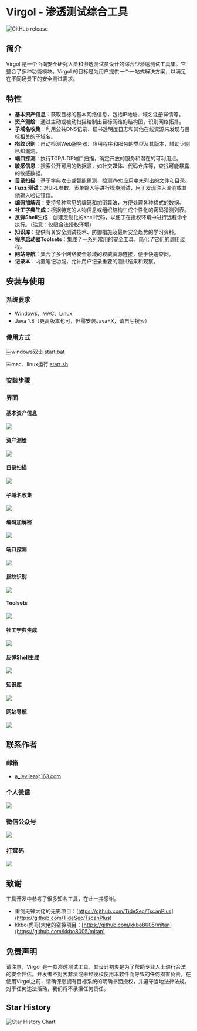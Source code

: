 # Virgol - 渗透测试综合工具

![GitHub release](https://img.shields.io/github/release/VirgoLee/Virgol.svg)

## 简介

Virgol 是一个面向安全研究人员和渗透测试员设计的综合型渗透测试工具集。它整合了多种功能模块。Virgol 的目标是为用户提供一个一站式解决方案，以满足在不同场景下的安全测试需求。

## 特性

- **基本资产信息**：获取目标的基本网络信息，包括IP地址、域名注册详情等。
- **资产测绘**：通过主动或被动扫描绘制出目标网络的结构图，识别网络拓扑。
- **子域名收集**：利用公共DNS记录、证书透明度日志和其他在线资源来发现与目标相关的子域名。
- **指纹识别**：自动检测Web服务器、应用程序和服务的类型及其版本，辅助识别已知漏洞。
- **端口探测**：执行TCP/UDP端口扫描，确定开放的服务和潜在的可利用点。
- **敏感信息**：搜索公开可用的数据源，如社交媒体、代码仓库等，查找可能暴露的敏感数据。
- **目录扫描**：基于字典攻击或智能猜测，检测Web应用中未列出的文件和目录。
- **Fuzz 测试**：对URL参数、表单输入等进行模糊测试，用于发现注入漏洞或其他输入验证错误。
- **编码加解密**：支持多种常见的编码和加密算法，方便处理各种格式的数据。
- **社工字典生成**：根据特定的人物信息或组织结构生成个性化的密码猜测列表。
- **反弹Shell生成**：创建定制化的shell代码，以便于在授权环境中进行远程命令执行。（注意：仅限合法授权环境）
- **知识库**：提供有关安全测试技术、防御措施及最新安全趋势的学习资料。
- **程序启动器Toolsets**：集成了一系列常用的安全工具，简化了它们的调用过程。
- **网站导航**：集合了多个网络安全领域的权威资源链接，便于快速查阅。
- **记录本**：内置笔记功能，允许用户记录重要的测试结果和观察。

## 安装与使用

### 系统要求

- Windows、MAC、Linux
- Java 1.8（更高版本也可，但需安装JavaFX，请自写搜索）

### 使用方式

￼windows双击 start.bat

￼mac、linux运行 [start.sh](http://start.sh)

### 安装步骤

### 界面

#### 基本资产信息

![](https://i-blog.csdnimg.cn/direct/7f040e757a2b47cba5bf77a4268b3b06.png)

#### 资产测绘

![](https://i-blog.csdnimg.cn/direct/09f0d44d07b94f06bfce90a7323d7fb7.png)

#### 目录扫描

![](https://i-blog.csdnimg.cn/direct/93b7ade9642d4e8f8dc3d404634492ab.png)

#### 子域名收集

![](https://i-blog.csdnimg.cn/direct/7fb4d104df0f4b4eacc47e9316150a24.png)

#### 编码加解密

![](https://i-blog.csdnimg.cn/direct/ce53046148324e24ad89256d202c51e2.png)

#### 端口探测

![](https://i-blog.csdnimg.cn/direct/ad31c32685c24b02897ba1ff7e798b0f.png)

#### 指纹识别

![](https://i-blog.csdnimg.cn/direct/4f4771ae383e408a8e17e4cfc74ad499.png)

#### Toolsets

![](https://i-blog.csdnimg.cn/direct/f83110be0f224f3ba6d35b733b7afeb3.png)

#### 社工字典生成

![](https://i-blog.csdnimg.cn/direct/258dc4e979374ab296e095b3dd5904a4.png)

#### 反弹Shell生成

![](https://i-blog.csdnimg.cn/direct/130df838d8564c3ea379fe003bdb9b97.png)

#### 知识库

![](https://i-blog.csdnimg.cn/direct/648e620f83694c779cbbcac19385e9bd.png)

#### 网站导航

![](https://i-blog.csdnimg.cn/direct/a88fc93b1b6443dbbe6a273295c3b04c.png)

## 联系作者

### 邮箱

- a_leyilea@163.com

### 个人微信

![](https://i-blog.csdnimg.cn/direct/245bc1b4ea24486b8423ac2f29b72087.png)

### 微信公众号

![](https://i-blog.csdnimg.cn/direct/76f639b93d3448fb8192d7174509f841.png)

### 打赏码

![](https://i-blog.csdnimg.cn/direct/72ff91ad694e43ffa0476b1153b29285.png)

## 致谢

工具开发中参考了很多知名工具，在此一并感谢。

- 重剑无锋大佬的无影项目：[https://github.com/TideSec/TscanPlus](https://github.com/TideSec/TscanPlus)
- kkbo(虎哥)大佬的密探项目：[https://github.com/kkbo8005/mitan](https://github.com/kkbo8005/mitan)

## 免责声明

请注意，Virgol 是一款渗透测试工具，其设计初衷是为了帮助专业人士进行合法的安全评估。开发者不对因非法或未经授权使用本软件而导致的任何损害负责。在使用Virgol之前，请确保您拥有目标系统的明确书面授权，并遵守当地法律法规。对于任何违法活动，我们将不承担任何责任。

## Star History  

![Star History Chart](https://api.star-history.com/svg?repos=VirgoLee/Virgol&type=Date)
